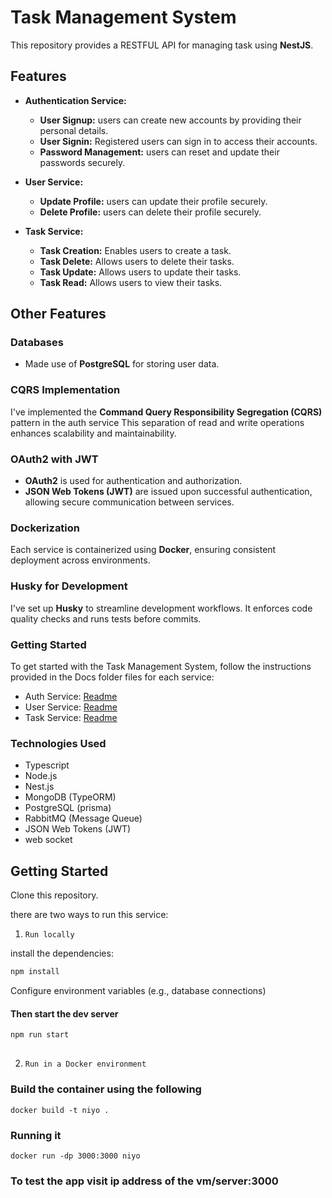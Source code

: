 # Task Management System 

This repository provides a RESTFUL API for managing task using **NestJS**. 



## Features

- **Authentication Service:**

  - **User Signup:** users can create new accounts by providing their personal details.
  - **User Signin:** Registered users can sign in to access their accounts.
  - **Password Management:** users can reset and update their passwords securely.

- **User Service:**

  - **Update Profile:** users can update their profile securely.
  - **Delete Profile:** users can delete their profile securely.


- **Task Service:**

  - **Task Creation:** Enables users to create a task.
  - **Task Delete:** Allows users to delete their tasks.
  - **Task Update:** Allows users to update their tasks.
  - **Task Read:** Allows users to view their tasks.


## Other Features

###  Databases

- Made use of  **PostgreSQL** for storing user data.

### CQRS Implementation

I've implemented the **Command Query Responsibility Segregation (CQRS)** pattern in the auth service
This separation of read and write operations enhances scalability and maintainability.

### OAuth2 with JWT

- **OAuth2** is used for authentication and authorization.
- **JSON Web Tokens (JWT)** are issued upon successful authentication, allowing secure communication between services.


### Dockerization

Each service is containerized using **Docker**, ensuring consistent deployment across environments.

### Husky for Development

I've set up **Husky** to streamline development workflows. It enforces code quality checks and runs tests before commits.

### Getting Started

To get started with the Task Management System, follow the instructions provided in the Docs folder files for each service:


- Auth Service: [Readme](https://github.com/profsam97/niyo/tree/main/Docs/auth-service.md)
- User Service: [Readme](https://github.com/profsam97/niyo/tree/main/Docs/user-service.md)
- Task Service: [Readme](https://github.com/profsam97/niyo/tree/main/Docs/task-service.md)


### Technologies Used

- Typescript
- Node.js
- Nest.js
- MongoDB (TypeORM)
- PostgreSQL (prisma)
- RabbitMQ (Message Queue)
- JSON Web Tokens (JWT)
- web socket


## Getting Started
Clone this repository.

there are two ways to run this service:

1. `Run locally`

install the dependencies:
```bash
npm install
```
Configure environment variables (e.g., database connections)

#### Then start the dev server

```bash
npm run start 
```
## 

2. `Run in a Docker environment`
### Build the container using the following
```
docker build -t niyo .
```
### Running it 

```
docker run -dp 3000:3000 niyo
```

### To test the app  visit ip address of the vm/server:3000
